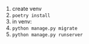 1. create venv
2. `poetry install`
3. in venv:
4. `python manage.py migrate`
5. `python manage.py runserver`